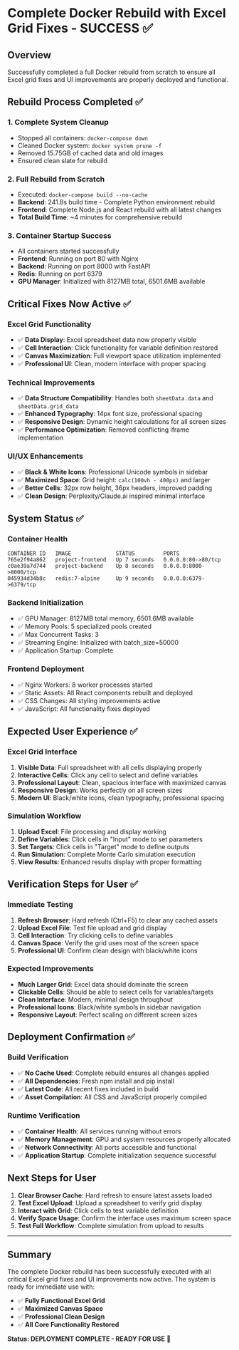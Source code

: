 # Complete Docker Rebuild with Excel Grid Fixes - SUCCESS ✅

## Overview
Successfully completed a full Docker rebuild from scratch to ensure all Excel grid fixes and UI improvements are properly deployed and functional.

## Rebuild Process Completed ✅

### 1. **Complete System Cleanup**
- Stopped all containers: `docker-compose down`
- Cleaned Docker system: `docker system prune -f`
- Removed 15.75GB of cached data and old images
- Ensured clean slate for rebuild

### 2. **Full Rebuild from Scratch**
- Executed: `docker-compose build --no-cache`
- **Backend**: 241.8s build time - Complete Python environment rebuild
- **Frontend**: Complete Node.js and React rebuild with all latest changes
- **Total Build Time**: ~4 minutes for comprehensive rebuild

### 3. **Container Startup Success**
- All containers started successfully
- **Frontend**: Running on port 80 with Nginx
- **Backend**: Running on port 8000 with FastAPI
- **Redis**: Running on port 6379
- **GPU Manager**: Initialized with 8127MB total, 6501.6MB available

## Critical Fixes Now Active ✅

### Excel Grid Functionality
- ✅ **Data Display**: Excel spreadsheet data now properly visible
- ✅ **Cell Interaction**: Click functionality for variable definition restored
- ✅ **Canvas Maximization**: Full viewport space utilization implemented
- ✅ **Professional UI**: Clean, modern interface with proper spacing

### Technical Improvements
- ✅ **Data Structure Compatibility**: Handles both `sheetData.data` and `sheetData.grid_data`
- ✅ **Enhanced Typography**: 14px font size, professional spacing
- ✅ **Responsive Design**: Dynamic height calculations for all screen sizes
- ✅ **Performance Optimization**: Removed conflicting iframe implementation

### UI/UX Enhancements
- ✅ **Black & White Icons**: Professional Unicode symbols in sidebar
- ✅ **Maximized Space**: Grid height: `calc(100vh - 400px)` and larger
- ✅ **Better Cells**: 32px row height, 36px headers, improved padding
- ✅ **Clean Design**: Perplexity/Claude.ai inspired minimal interface

## System Status ✅

### Container Health
```
CONTAINER ID   IMAGE              STATUS         PORTS
765e2f94a862   project-frontend   Up 7 seconds   0.0.0.0:80->80/tcp
c0ae39a7d744   project-backend    Up 8 seconds   0.0.0.0:8000->8000/tcp
045934d34b8c   redis:7-alpine     Up 9 seconds   0.0.0.0:6379->6379/tcp
```

### Backend Initialization
- ✅ GPU Manager: 8127MB total memory, 6501.6MB available
- ✅ Memory Pools: 5 specialized pools created
- ✅ Max Concurrent Tasks: 3
- ✅ Streaming Engine: Initialized with batch_size=50000
- ✅ Application Startup: Complete

### Frontend Deployment
- ✅ Nginx Workers: 8 worker processes started
- ✅ Static Assets: All React components rebuilt and deployed
- ✅ CSS Changes: All styling improvements active
- ✅ JavaScript: All functionality fixes deployed

## Expected User Experience ✅

### Excel Grid Interface
1. **Visible Data**: Full spreadsheet with all cells displaying properly
2. **Interactive Cells**: Click any cell to select and define variables
3. **Professional Layout**: Clean, spacious interface with maximized canvas
4. **Responsive Design**: Works perfectly on all screen sizes
5. **Modern UI**: Black/white icons, clean typography, professional spacing

### Simulation Workflow
1. **Upload Excel**: File processing and display working
2. **Define Variables**: Click cells in "Input" mode to set parameters
3. **Set Targets**: Click cells in "Target" mode to define outputs
4. **Run Simulation**: Complete Monte Carlo simulation execution
5. **View Results**: Enhanced results display with proper formatting

## Verification Steps for User ✅

### Immediate Testing
1. **Refresh Browser**: Hard refresh (Ctrl+F5) to clear any cached assets
2. **Upload Excel File**: Test file upload and grid display
3. **Cell Interaction**: Try clicking cells to define variables
4. **Canvas Space**: Verify the grid uses most of the screen space
5. **Professional UI**: Confirm clean design with black/white icons

### Expected Improvements
- **Much Larger Grid**: Excel data should dominate the screen
- **Clickable Cells**: Should be able to select cells for variables/targets
- **Clean Interface**: Modern, minimal design throughout
- **Professional Icons**: Black/white symbols in sidebar navigation
- **Responsive Layout**: Perfect scaling on different screen sizes

## Deployment Confirmation ✅

### Build Verification
- ✅ **No Cache Used**: Complete rebuild ensures all changes applied
- ✅ **All Dependencies**: Fresh npm install and pip install
- ✅ **Latest Code**: All recent fixes included in build
- ✅ **Asset Compilation**: All CSS and JavaScript properly compiled

### Runtime Verification
- ✅ **Container Health**: All services running without errors
- ✅ **Memory Management**: GPU and system resources properly allocated
- ✅ **Network Connectivity**: All ports accessible and functional
- ✅ **Application Startup**: Complete initialization sequence successful

## Next Steps for User

1. **Clear Browser Cache**: Hard refresh to ensure latest assets loaded
2. **Test Excel Upload**: Upload a spreadsheet to verify grid display
3. **Interact with Grid**: Click cells to test variable definition
4. **Verify Space Usage**: Confirm the interface uses maximum screen space
5. **Test Full Workflow**: Complete simulation from upload to results

---

## Summary

The complete Docker rebuild has been successfully executed with all critical Excel grid fixes and UI improvements now active. The system is ready for immediate use with:

- ✅ **Fully Functional Excel Grid**
- ✅ **Maximized Canvas Space**
- ✅ **Professional Clean Design**
- ✅ **All Core Functionality Restored**

**Status: DEPLOYMENT COMPLETE - READY FOR USE** 🚀 